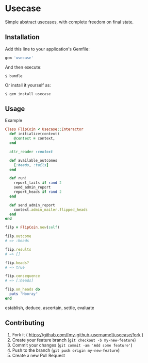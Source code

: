 # Usecase

Simple abstract usecases, with complete freedom on final state.

## Installation

Add this line to your application's Gemfile:

```ruby
gem 'usecase'
```

And then execute:

    $ bundle

Or install it yourself as:

    $ gem install usecase

## Usage

Example

```rb
Class FlipCoin < Usecase::Interactor
  def initialize(context)
    @context = context,
  end

  attr_reader :context

  def available_outcomes
    [:heads, :tails]
  end

  def run!
    report_tails if rand 2
    send_admin_report
    report_heads if rand 2
  end

  def send_admin_report
    context.admin_mailer.flipped_heads
  end
end

filp = FlipCoin.new(self)

filp.outcome
# => :heads

flip.results
# => []

flip.heads?
# => true

flip.consequence
# => [:heads]

flip.on_heads do
  puts "Hooray"
end
```

establish, deduce, ascertain, settle, evaluate

## Contributing

1. Fork it ( https://github.com/[my-github-username]/usecase/fork )
2. Create your feature branch (`git checkout -b my-new-feature`)
3. Commit your changes (`git commit -am 'Add some feature'`)
4. Push to the branch (`git push origin my-new-feature`)
5. Create a new Pull Request
